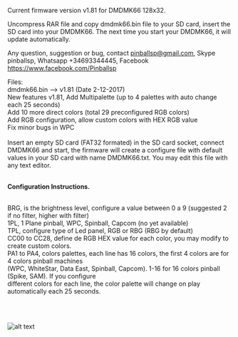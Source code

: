 
Current firmware version v1.81 for DMDMK66 128x32.

Uncompress RAR file and copy dmdmk66.bin file to your SD card, insert the SD card into your DMDMK66. The next time you start your DMDMK66, it will update automatically. 

Any question, suggestion or bug, contact pinballsp@gmail.com, Skype pinballsp, Whatsapp +34693344445, Facebook https://www.facebook.com/Pinballsp

Files:<br>
dmdmk66.bin --> v1.81 (Date 2-12-2017) <br>
 New features v1.81, Add Multipalette (up to 4 palettes with auto change each 25 seconds)<br>
                     Add 10 more direct colors (total 29 preconfigured RGB colors)<br>
                     Add RGB configuration, allow custom colors with HEX RGB value<br>
                     Fix minor bugs in WPC
 <br><br>
Insert an empty SD  card (FAT32 formated) in the SD card socket, connect DMDMK66 and start, the firmware will create a configure file with default values in your SD card with name DMDMK66.txt. You may edit this file with any text editor.
 
<br>
<b>Configuration Instructions.</b>
<br><br>

BRG, is the brightness level, configure a value between 0 a 9 (suggested 2 if no filter, higher with filter)<br>
1PL, 1 Plane pinball, WPC, Spinball, Capcom (no yet available)<br>
TPL, configure type of Led panel, RGB or RBG (RBG by default)<br>
CC00 to CC28, define de RGB HEX value for each color, you may modify to create custom colors.<br>
PA1 to PA4, colors palettes, each line has 16 colors, the first 4 colors are for 4 colors pinball machines<br>
            (WPC, WhiteStar, Data East, Spinball, Capcom). 1-16 for 16 colors pinball (Spike, SAM). If you configure<br>
            different colors for each line, the color palette will change on play automatically each 25 seconds.<br>

<br><br>

![alt text](https://i.imgur.com/4dzc30F.jpg)

